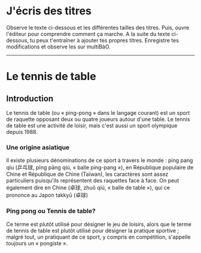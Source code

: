 # J'écris des titres

Observe le texte ci-dessous et les différentes tailles des titres. Puis, ouvre l'éditeur pour comprendre comment ça marche.
A la suite du texte ci-dessous, tu peux t'entraîner à ajouter tes propres titres.
Enregistre tes modifications et observe les sur multiBàO.
______________________

# Le tennis de table
## Introduction

Le tennis de table (ou « ping-pong » dans le langage courant) est un sport de raquette opposant deux ou quatre joueurs autour d'une table. Le tennis de table est une activité de loisir, mais c'est aussi un sport olympique depuis 1988.

### Une origine asiatique

Il existe plusieurs dénominations de ce sport à travers le monde : ping pang qiu (乒乓球, pīng pāng qiú, « balle ping-pang »), en République populaire de Chine et République de Chine (Taïwan), les caractères sont assez particuliers puisqu'ils représentent des raquettes face à face. On peut également dire en Chine (卓球, zhuō qiú, « balle de table »), qui ce prononce au Japon takkyū (卓球)

### Ping pong ou Tennis de table? 

Ce terme est plutôt utilisé pour désigner le jeu de loisirs, alors que le terme de tennis de table est plutôt utilisé pour désigner la pratique sportive ; malgré tout, un pratiquant de ce sport, y compris en compétition, s'appelle toujours un « pongiste ».
